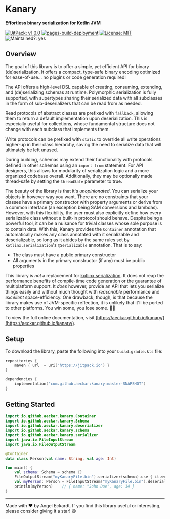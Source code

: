 # Kanary
**Effortless binary serialization for Kotlin JVM**

[![JitPack: v1.0.0](https://jitpack.io/v/aeckar/kanary.svg)](https://jitpack.io/#aeckar/kanary) [![pages-build-deployment](https://github.com/aeckar/kanary/actions/workflows/pages/pages-build-deployment/badge.svg?branch=master)](https://github.com/aeckar/kanary/actions/workflows/pages/pages-build-deployment) [![License: MIT](https://img.shields.io/badge/License-MIT-yellow.svg)](https://opensource.org/licenses/MIT) ![Maintained?: yes](https://img.shields.io/badge/Maintained%3F-yes-green.svg)

## Overview

The goal of this library is to offer a simple, yet efficient API for binary (de)serialization.
It offers a compact, type-safe binary encoding optimized for ease-of-use... no plugins or code generation required!

The API offers a high-level DSL capable of creating, consuming, extending, and (de)serializing schemas at runtime.
Polymorphic serialization is fully supported, with supertypes sharing their serialized data with all subclasses
in the form of sub-deserializers that can be read from as needed.

Read protocols of abstract classes are prefixed with `fallback`, allowing them to return a default implementation upon deserialization.
This is especially useful for collections, whose fundamental structure does not change with each subclass that implements them.

Write protocols can be prefixed with `static` to override all write operations higher-up in their class hierarchy,
saving the need to serialize data that will ultimately be left unused.

During building, schemas may extend their functionality with protocols defined in other schemas using an `import from` statement.
For API designers, this allows for modularity of serialization logic and a more organized codebase overall.
Additionally, they may be optionally made thread-safe by setting the `threadSafe` parameter to true.

The beauty of the library is that it's *unopinionated*. You can serialize your objects in however way you want.
There are no constraints that your classes have a primary constructor with property arguments or derive from a common interface
(an exception being SAM conversions and lambdas). However, with this flexibility, the user must also explicitly define
how every serializable class without a built-in protocol should behave. Despite being a powerful tool, it can be a nuisance
for trivial classes whose sole purpose is to contain data. With this, Kanary provides the `Container` annotation that automatically
makes any class annotated with it serializable and deserializable, so long as it abides by the same rules set by
`kotlinx.serialization`'s `@Serializable` annotation. That is to say:

- The class must have a public primary constructor
- All arguments in the primary constructor (if any) must be public properties

This library is *not* a replacement for [kotlinx.serialization](https://github.com/Kotlin/kotlinx.serialization).
It does not reap the performance benefits of compile-time code generation or the guarantee of multiplatform support.
It *does* however, provide an API that lets you serialize things easily and without much thought with *reasonable* performance
and *excellent* space-efficiency. One drawback, though, is that because the library makes use of JVM-specific reflection,
it is unlikely that it'll be ported to other platforms. You win some, you lose some. 🤷‍♂️

To view the full online documentation, visit [https://aeckar.github.io/kanary/](https://aeckar.github.io/kanary/).

## Setup

To download the library, paste the following into your `build.gradle.kts` file:

```kotlin
repositories {
    maven { url  = uri("https://jitpack.io") }
}

dependencies {
    implementation("com.github.aeckar:kanary:master-SNAPSHOT")
}
```

## Getting Started

```kotlin
import io.github.aeckar.kanary.Container
import io.github.aeckar.kanary.Schema
import io.github.aeckar.kanary.deserializer
import io.github.aeckar.kanary.schema
import io.github.aeckar.kanary.serializer
import java.io.FileInputStream
import java.io.FileOutputStream

@Container
data class Person(val name: String, val age: Int)

fun main() {
    val schema: Schema = schema {}
    FileOutputStream("myKanaryFile.bin").serializer(schema).use { it.write(Person("John Doe", 34)) }
    val myPerson: Person = FileInputStream("myKanaryFile.bin").deserializer(schema).use { it.read() }
    println(myPerson)    // { name: "John Doe", age: 34 }
}
```

---

Made with ❤ by Angel Eckardt. If you find this library useful or interesting, please consider giving it a star! 😄
